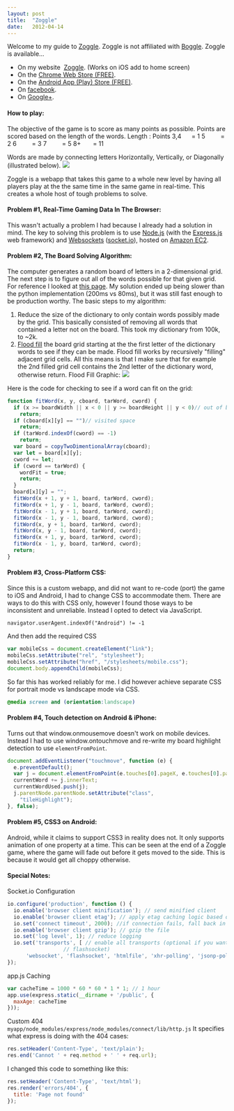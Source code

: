 ```yaml
---
layout: post
title:  "Zoggle"
date:   2012-04-14
---
```


Welcome to my guide to [Zoggle](http://zoggle.zolmeister.com/ "Zoggle"). Zoggle is not affiliated with&nbsp;[Boggle](http://en.wikipedia.org/wiki/Boggle "Boggle").
Zoggle is available...

- On my website&nbsp; [Zoggle](http://zoggle.zolmeister.com/ "Zoggle"). (Works on iOS add to home screen)
- On the [Chrome Web Store (FREE)](https://chrome.google.com/webstore/detail/makbpnhaoldbpinpacbppcefmonaimlf "Zoggle - Chrome Web Store").
- On the [Android App (Play) Store (FREE)](https://play.google.com/store/apps/details?id=zolmeister.zman.zoggle "Zoggle - Play Market").
- On [facebook](http://apps.facebook.com/zoggle- "Zoggle - Facebook").
- On [Google+](https://plus.google.com/112485611194577551761 "Zoggle - Google+").

#### How to play:
The objective of the game is to score as many points as possible. Points are scored based on the length of the words.
Length : Points
3,4 &nbsp; &nbsp; &nbsp;= 1
5 &nbsp; &nbsp; &nbsp; &nbsp; = 2
6 &nbsp; &nbsp; &nbsp; &nbsp; = 3
7 &nbsp; &nbsp; &nbsp; &nbsp; = 5
8+ &nbsp; &nbsp; &nbsp; = 11

Words are made by connecting letters Horizontally, Vertically, or Diagonally (illustrated below).
![](http://www.boggled.org/sample.gif)

Zoggle is a webapp that takes this game to a whole new level by having all players play at the the same time in the same game in real-time. This creates a whole host of tough problems to solve.

#### Problem #1, Real-Time Gaming Data In The Browser:
This wasn't actually a problem I had because I already had a solution in mind. The key to solving this problem is to use [Node.js](http://nodejs.org/ "Node.js") (with the [Express.js](http://expressjs.com/ "Express.js") web framework) and [Websockets](http://en.wikipedia.org/wiki/WebSocket "Websockets") ([socket.io](http://socket.io/ "Socket.io")), hosted on [Amazon EC2](http://aws.amazon.com/ec2/ "Amazon EC2").

#### Problem #2, The Board Solving Algorithm:
The computer generates a random board of letters in a 2-dimensional grid. The next step is to figure out all of the words possible for that given grid. For reference I looked at [this page](http://stackoverflow.com/questions/746082/how-to-find-list-of-possible-words-from-a-letter-matrix-boggle-solver#746955 "Stack Overflow - Boggle Algorithm"). My solution ended up being slower than the python implementation (200ms vs 80ms), but it was still fast enough to be production worthy.
The basic steps to my algorithm:

1. Reduce the size of the dictionary to only contain words possibly made by the grid. This basically consisted of removing all words that contained a letter not on the board. This took my dictionary from 100k, to ~2k.
2. [Flood fill](http://en.wikipedia.org/wiki/Flood_fill "Flood Fill") the board grid starting at the the first letter of the dictionary words to see if they can be made. Flood fill works by recursively "filling" adjacent grid cells. All this means is that I make sure that for example the 2nd filled grid cell contains the 2nd letter of the dictionary word, otherwise return.
Flood Fill Graphic:
![](http://upload.wikimedia.org/wikipedia/commons/8/89/Recursive_Flood_Fill_8_%28aka%29.gif)

Here is the code for checking to see if a word can fit on the grid:

```js
function fitWord(x, y, cboard, tarWord, cword) {
  if (x >= boardWidth || x < 0 || y >= boardHeight || y < 0)// out of bounds
    return;
  if (cboard[x][y] == "")// visited space
    return;
  if (tarWord.indexOf(cword) == -1)
    return;
  var board = copyTwoDimentionalArray(cboard);
  var let = board[x][y];
  cword += let;
  if (cword == tarWord) {
    wordFit = true;
    return;
  }
  board[x][y] = "";
  fitWord(x + 1, y + 1, board, tarWord, cword);
  fitWord(x + 1, y - 1, board, tarWord, cword);
  fitWord(x - 1, y + 1, board, tarWord, cword);
  fitWord(x - 1, y - 1, board, tarWord, cword);
  fitWord(x, y + 1, board, tarWord, cword);
  fitWord(x, y - 1, board, tarWord, cword);
  fitWord(x + 1, y, board, tarWord, cword);
  fitWord(x - 1, y, board, tarWord, cword);
  return;
}
```

#### Problem #3, Cross-Platform CSS:
Since this is a custom webapp, and did not want to re-code (port) the game to iOS and Android, I had to change CSS to accommodate them. There are ways to do this with CSS only, however I found those ways to be inconsistent and unreliable. Instead I opted to detect via JavaScript.

`navigator.userAgent.indexOf("Android") != -1`

And then add the required CSS

```js
var mobileCss = document.createElement("link");
mobileCss.setAttribute("rel", "stylesheet");
mobileCss.setAttribute("href", "/stylesheets/mobile.css");
document.body.appendChild(mobileCss);
```
So far this has worked reliably for me. I did however achieve separate CSS for portrait mode vs landscape mode via CSS.

```css
@media screen and (orientation:landscape)
```
#### Problem #4, Touch detection on Android & iPhone:
Turns out that window.onmousemove doesn't work on mobile devices. Instead I had to use window.ontouchmove and re-write my board highlight detection to use `elementFromPoint`.

```js
document.addEventListener("touchmove", function (e) {
  e.preventDefault();
  var j = document.elementFromPoint(e.touches[0].pageX, e.touches[0].pageY);
  currentWord += j.innerText;
  currentWordUsed.push(j);
  j.parentNode.parentNode.setAttribute("class",
    "tileHighlight");
}, false);
```
#### Problem #5, CSS3 on Android:

Android, while it claims to support CSS3 in reality does not. It only supports animation of one property at a time. This can be seen at the end of a Zoggle game, where the game will fade out before it gets moved to the side. This is because it would get all choppy otherwise.

#### Special Notes:
Socket.io Configuration

```js
io.configure('production', function () {
  io.enable('browser client minification'); // send minified client
  io.enable('browser client etag'); // apply etag caching logic based on version
  io.set('connect timeout', 2000); //if connection fails, fall back in 2 seconds
  io.enable('browser client gzip'); // gzip the file
  io.set('log level', 1); // reduce logging
  io.set('transports', [ // enable all transports (optional if you want
                  // flashsocket)
      'websocket', 'flashsocket', 'htmlfile', 'xhr-polling', 'jsonp-polling']);
});
```
app.js Caching

```js
var cacheTime = 1000 * 60 * 60 * 1 * 1; // 1 hour
app.use(express.static(__dirname + '/public', {
  maxAge: cacheTime
}));
```
Custom 404
`myapp/node_modules/express/node_modules/connect/lib/http.js`
It specifies what express is doing with the 404 cases:

```js
res.setHeader('Content-Type', 'text/plain');
res.end('Cannot ' + req.method + ' ' + req.url);
```
I changed this code to something like this:

```js
res.setHeader('Content-Type', 'text/html');
res.render('errors/404', {
  title: 'Page not found'
});
```
